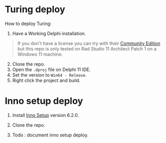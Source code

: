 # Turing deploy

How to deploy Turing:

1. Have a Working Delphi installation.

> If you don't have a license you can try with their [Community Edition](https://www.embarcadero.com/es/products/delphi/starter/free-download) but this repo is only tested on Rad Studio 11 Architect Patch 1 on a Windows 11 machine.

2. Clone the repo.
3. Open the ``.dproj`` file on Delphi 11 IDE.
4. Set the version to ``Win64 - Release``.
5. Right click the project and build.

# Inno setup deploy

1. Install [Inno Setup](https://jrsoftware.org/isdl.php) version 6.2.0.

2. Clone the repo.

3. Todo : document inno setup deploy.